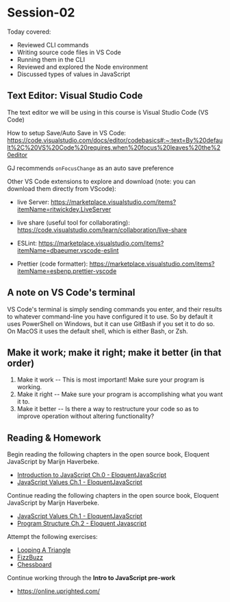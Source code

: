 # Session-02

Today covered:

- Reviewed CLI commands
- Writing source code files in VS Code
- Running them in the CLI
- Reviewed and explored the Node environment
- Discussed types of values in JavaScript

## Text Editor: Visual Studio Code

The text editor we will be using in this course is Visual Studio Code (VS Code)

How to setup Save/Auto Save in VS Code: 
https://code.visualstudio.com/docs/editor/codebasics#:~:text=By%20default%2C%20VS%20Code%20requires,when%20focus%20leaves%20the%20editor

GJ recommends `onFocusChange` as an auto save preference

Other VS Code extensions to explore and download (note: you can download them directly from VScode):

- live Server: 
https://marketplace.visualstudio.com/items?itemName=ritwickdey.LiveServer

- live share (useful tool for collaborating): 
https://code.visualstudio.com/learn/collaboration/live-share

- ESLint:
https://marketplace.visualstudio.com/items?itemName=dbaeumer.vscode-eslint

- Prettier (code formatter):
https://marketplace.visualstudio.com/items?itemName=esbenp.prettier-vscode


## A note on VS Code's terminal

VS Code's terminal is simply sending commands you enter, and their results to whatever command-line you have configured it to use. So by default it uses PowerShell on Windows, but it can use GitBash if you set it to do so. On MacOS it uses the default shell, which is either Bash, or Zsh.

## Make it work; make it right; make it better (in that order)

1. Make it work -- This is most important! Make sure your program is working.
2. Make it right -- Make sure your program is accomplishing what you want it to.
3. Make it better -- Is there a way to restructure your code so as to improve operation without altering functionality?


## Reading & Homework

Begin reading the following chapters in the open source book, Eloquent JavaScript by Marijn Haverbeke.

- [Introduction to JavaScript Ch.0 - EloquentJavaScript](https://eloquentjavascript.net/00_intro.html)
- [JavaScript Values Ch.1 - EloquentJavaScript](https://eloquentjavascript.net/01_values.html)

Continue reading the following chapters in the open source book, Eloquent JavaScript by Marijn Haverbeke.

- [JavaScript Values Ch.1 - EloquentJavaScript](https://eloquentjavascript.net/01_values.html)
- [Program Structure Ch.2 - Eloquent Javascript](https://eloquentjavascript.net/02_program_structure.html)

Attempt the following exercises:

- [Looping A Triangle](https://eloquentjavascript.net/02_program_structure.html#i_umoXp9u0e7)
- [FizzBuzz](https://eloquentjavascript.net/02_program_structure.html#i_rebKE3gdjV)
- [Chessboard](https://eloquentjavascript.net/02_program_structure.html#i_swb9JBtSQQ)

Continue working through the **Intro to JavaScript pre-work**

- <https://online.uprighted.com/>
